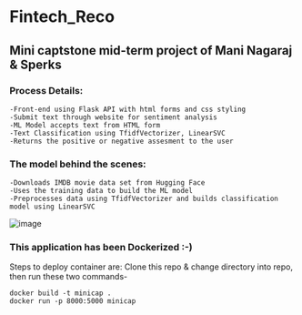 # Fintech_Reco
## Mini captstone mid-term project of Mani Nagaraj & Sperks

### Process Details:
    -Front-end using Flask API with html forms and css styling
    -Submit text through website for sentiment analysis 
    -ML Model accepts text from HTML form
    -Text Classification using TfidfVectorizer, LinearSVC 
    -Returns the positive or negative assesment to the user


### The model behind the scenes: 
    -Downloads IMDB movie data set from Hugging Face
    -Uses the training data to build the ML model
    -Preprocesses data using TfidfVectorizer and builds classification model using LinearSVC
    
   ![image](https://user-images.githubusercontent.com/46502113/147180782-2ad51bea-7e32-45d7-a8e1-b2c2f7ace6b6.png)

 
### This application has been Dockerized :-) 
Steps to deploy container are:
Clone this repo & change directory into repo, then run these two commands-
```
docker build -t minicap .
docker run -p 8000:5000 minicap
```
